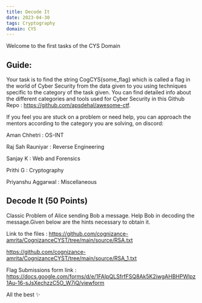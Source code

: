 ```yaml
---
title: Decode It
date: 2023-04-30
tags: Cryptography
domain: CYS
---
```


Welcome to the first tasks of the CYS Domain
## Guide:

Your task is to find the string CogCYS{some_flag} which is called a flag in the world of Cyber Security from the data given to you using techniques specific to the category of the task given. You can find detailed info about the different categories and tools used for Cyber Security in this Github Repo : https://github.com/apsdehal/awesome-ctf.

If you feel you are stuck on a problem or need help, you can approach the mentors according to the category you are solving, on discord:

Aman Chhetri : OS-INT

Raj Sah Rauniyar : Reverse Engineering

Sanjay K : Web and Forensics

Prithi G : Cryptography

Priyanshu Aggarwal : Miscellaneous

## Decode It (50 Points)

Classic Problem of Alice sending Bob a message. Help Bob in decoding the message.Given below are the hints necessary to obtain it.

Link to the files :
https://github.com/cognizance-amrita/CognizanceCYST/tree/main/source/RSA.txt

https://github.com/cognizance-amrita/CognizanceCYST/tree/main/source/RSA_1.txt

Flag Submissions form link :
https://docs.google.com/forms/d/e/1FAIpQLSfrfFSQ8Ak5K2iwgAHBHPWlpz1Au-16-sJsXechzzC5O_W7iQ/viewform

All the best ✨
